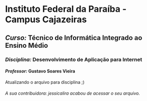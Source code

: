 # Instituto Federal da Paraíba - Campus Cajazeiras

## *Curso:* Técnico de Informática Integrado ao Ensino Médio

### *Disciplina:* Desenvolvimento de Aplicação para Internet

####  *Professor:* Gustavo Soares Vieira

Atualizando o arquivo para  disciplina   ;)
###### A sua contribuidora: jessicalira acabou de  acessar o seu arquivo.
